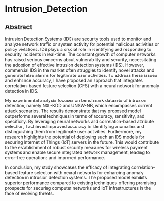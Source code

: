 # Intrusion_Detection

## Abstract

<p>Intrusion Detection Systems (IDS) are security tools used to monitor and analyze network
traffic or system activity for potential malicious activities or policy violations. IDS plays a
crucial role in identifying and responding to security incidents in real-time.
The constant growth of computer networks has raised serious concerns about vulnerability
and security, necessitating the adoption of effective intrusion detection systems (IDS).
However, commercial IDS in the market often struggles to identify novel attacks and generate
false alarms for legitimate user activities. To address these issues and enhance accuracy, I have
proposed an approach that integrates correlation-based feature selection (CFS) with a
neural network for anomaly detection in IDS.</p>
<p> My experimental analysis focuses on benchmark datasets of intrusion detection, namely
NSL-KDD and UNSW-NB, which encompasses current attack scenarios. The results
demonstrate that my proposed model outperforms several techniques in 
terms of accuracy, sensitivity, and specificity. By leveraging neural networks and
correlation-based attribute selection, I achieved improved accuracy in identifying anomalies
and distinguishing them from legitimate user activities.
Furthermore, my research highlights the potential of deploying such an IDS models for
securing Internet of Things (IoT) servers in the future. This would contribute to the
establishment of robust security measures for wireless payment systems and enable secure
integrated network management, leading to error-free operations and improved
performance.</p>
<p> In conclusion, my study showcases the efficacy of integrating correlation-based feature
selection with neural networks for enhancing anomaly detection in intrusion detection
systems. The proposed model exhibits superior performance compared to existing
techniques, offering promising prospects for securing computer networks and IoT
infrastructures in the face of evolving threats.</p>
